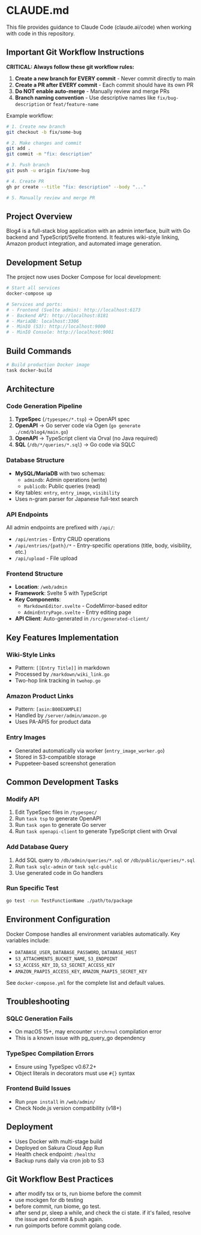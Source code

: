 # CLAUDE.md

This file provides guidance to Claude Code (claude.ai/code) when working with code in this repository.

## Important Git Workflow Instructions

**CRITICAL: Always follow these git workflow rules:**
1. **Create a new branch for EVERY commit** - Never commit directly to main
2. **Create a PR after EVERY commit** - Each commit should have its own PR
3. **Do NOT enable auto-merge** - Manually review and merge PRs
4. **Branch naming convention** - Use descriptive names like `fix/bug-description` or `feat/feature-name`

Example workflow:
```bash
# 1. Create new branch
git checkout -b fix/some-bug

# 2. Make changes and commit
git add .
git commit -m "fix: description"

# 3. Push branch
git push -u origin fix/some-bug

# 4. Create PR
gh pr create --title "fix: description" --body "..."

# 5. Manually review and merge PR
```

## Project Overview

Blog4 is a full-stack blog application with an admin interface, built with Go backend and TypeScript/Svelte frontend. It features wiki-style linking, Amazon product integration, and automated image generation.

## Development Setup

The project now uses Docker Compose for local development:

```bash
# Start all services
docker-compose up

# Services and ports:
# - Frontend (Svelte admin): http://localhost:6173
# - Backend API: http://localhost:8181  
# - MariaDB: localhost:3306
# - MinIO (S3): http://localhost:9000
# - MinIO Console: http://localhost:9001
```

## Build Commands

```bash
# Build production Docker image
task docker-build
```

## Architecture

### Code Generation Pipeline
1. **TypeSpec** (`/typespec/*.tsp`) → OpenAPI spec
2. **OpenAPI** → Go server code via Ogen (`go generate ./cmd/blog4/main.go`)
3. **OpenAPI** → TypeScript client via Orval (no Java required)
4. **SQL** (`/db/*/queries/*.sql`) → Go code via SQLC

### Database Structure
- **MySQL/MariaDB** with two schemas:
  - `admindb`: Admin operations (write)
  - `publicdb`: Public queries (read)
- Key tables: `entry`, `entry_image`, `visibility`
- Uses n-gram parser for Japanese full-text search

### API Endpoints
All admin endpoints are prefixed with `/api/`:
- `/api/entries` - Entry CRUD operations
- `/api/entries/{path}/*` - Entry-specific operations (title, body, visibility, etc.)
- `/api/upload` - File upload

### Frontend Structure
- **Location**: `/web/admin`
- **Framework**: Svelte 5 with TypeScript
- **Key Components**:
  - `MarkdownEditor.svelte` - CodeMirror-based editor
  - `AdminEntryPage.svelte` - Entry editing page
- **API Client**: Auto-generated in `/src/generated-client/`

## Key Features Implementation

### Wiki-Style Links
- Pattern: `[[Entry Title]]` in markdown
- Processed by `/markdown/wiki_link.go`
- Two-hop link tracking in `twohop.go`

### Amazon Product Links
- Pattern: `[asin:B00EXAMPLE]`
- Handled by `/server/admin/amazon.go`
- Uses PA-API5 for product data

### Entry Images
- Generated automatically via worker (`entry_image_worker.go`)
- Stored in S3-compatible storage
- Puppeteer-based screenshot generation

## Common Development Tasks

### Modify API
1. Edit TypeSpec files in `/typespec/`
2. Run `task tsp` to generate OpenAPI
3. Run `task ogen` to generate Go server
4. Run `task openapi-client` to generate TypeScript client with Orval

### Add Database Query
1. Add SQL query to `/db/admin/queries/*.sql` or `/db/public/queries/*.sql`
2. Run `task sqlc-admin` or `task sqlc-public`
3. Use generated code in Go handlers

### Run Specific Test
```bash
go test -run TestFunctionName ./path/to/package
```

## Environment Configuration

Docker Compose handles all environment variables automatically. Key variables include:
- `DATABASE_USER`, `DATABASE_PASSWORD`, `DATABASE_HOST`
- `S3_ATTACHMENTS_BUCKET_NAME`, `S3_ENDPOINT`
- `S3_ACCESS_KEY_ID`, `S3_SECRET_ACCESS_KEY`
- `AMAZON_PAAPI5_ACCESS_KEY`, `AMAZON_PAAPI5_SECRET_KEY`

See `docker-compose.yml` for the complete list and default values.

## Troubleshooting

### SQLC Generation Fails
- On macOS 15+, may encounter `strchrnul` compilation error
- This is a known issue with pg_query_go dependency

### TypeSpec Compilation Errors
- Ensure using TypeSpec v0.67.2+
- Object literals in decorators must use `#{}` syntax

### Frontend Build Issues
- Run `pnpm install` in `/web/admin/`
- Check Node.js version compatibility (v18+)

## Deployment
- Uses Docker with multi-stage build
- Deployed on Sakura Cloud App Run
- Health check endpoint: `/healthz`
- Backup runs daily via cron job to S3

## Git Workflow Best Practices

- after modify tsx or ts, run biome before the commit
- use mockgen for db testing
- before commit, run biome, go test.
- after send pr, sleep a while, and check the ci state. if it's failed, resolve the issue and commit & push again.
- run goimports before commit golang code.